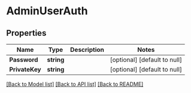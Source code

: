 # AdminUserAuth

## Properties
Name | Type | Description | Notes
------------ | ------------- | ------------- | -------------
**Password** | **string** |  | [optional] [default to null]
**PrivateKey** | **string** |  | [optional] [default to null]

[[Back to Model list]](../README.md#documentation-for-models) [[Back to API list]](../README.md#documentation-for-api-endpoints) [[Back to README]](../README.md)


